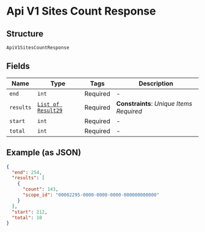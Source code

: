 
# Api V1 Sites Count Response

## Structure

`ApiV1SitesCountResponse`

## Fields

| Name | Type | Tags | Description |
|  --- | --- | --- | --- |
| `end` | `int` | Required | - |
| `results` | [`List of Result29`](../../doc/models/result-29.md) | Required | **Constraints**: *Unique Items Required* |
| `start` | `int` | Required | - |
| `total` | `int` | Required | - |

## Example (as JSON)

```json
{
  "end": 254,
  "results": [
    {
      "count": 143,
      "scope_id": "00002295-0000-0000-0000-000000000000"
    }
  ],
  "start": 212,
  "total": 10
}
```

